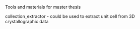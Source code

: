 Tools and materials for master thesis

collection_extractor - could be used to extract unit cell from 3D crystallographic data
